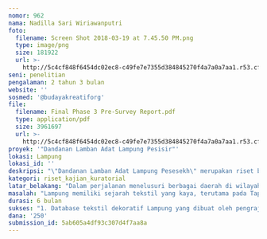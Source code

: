 ```yaml
---
nomor: 962
nama: Nadilla Sari Wiriawanputri
foto:
  filename: Screen Shot 2018-03-19 at 7.45.50 PM.png
  type: image/png
  size: 181922
  url: >-
    http://5c4cf848f6454dc02ec8-c49fe7e7355d384845270f4a7a0a7aa1.r53.cf2.rackcdn.com/ac0e82a8-31a3-493d-bb62-d206cf01c25a/Screen%20Shot%202018-03-19%20at%207.45.50%20PM.png
seni: penelitian
pengalaman: 2 tahun 3 bulan
website: ''
sosmed: '@budayakreatiforg'
file:
  filename: Final Phase 3 Pre-Survey Report.pdf
  type: application/pdf
  size: 3961697
  url: >-
    http://5c4cf848f6454dc02ec8-c49fe7e7355d384845270f4a7a0a7aa1.r53.cf2.rackcdn.com/e98f54d2-e16a-4077-8eec-fc56e26503b3/Final%20Phase%203%20Pre-Survey%20Report.pdf
proyek: '"Dandanan Lamban Adat Lampung Pesisir"'
lokasi: Lampung
lokasi_id: ''
deskripsi: "\"Dandanan Lamban Adat Lampung Pesesekh\" merupakan riset berkelanjutan yang dilaksanakan bersama dengan seorang kolektor tekstil, menelusuri tekstil dekoratif di sepanjang pesisir Lampung, khas suku Lampung Saibatin. Dengan lebih menelusuri daerah-daerah di Lampung, dapat terlihat lebih jelas penumbuhkembangan kreativitas secara lebih mendalam yang dilakukan demi menjaga pengetahuan dan pentingnya sisi budaya tekstil yang dibuat oleh pengrajin perempuan lokal yang merepresentasikan kebijakan budaya dan warisan mereka. \r\n\r\nUntuk mengungkap penumbuhkembangan kreativitas, proyek ini akan menjalani penelitian lapangan ke wilayah-wilayah kunci di pesisir Lampung, seperti Cuku Balak (Lampung Selatan) dan Jabung (Lampung Timur). Untuk melestarikan pengetahuan dan pentingnya budaya, hasil dari penelitian ini akan dipamerkan dalam bentuk pameran tekstil yang dikurasi sebagai bentuk penceritaan warisan menggunakan tekstil langka yang telah dikumpulkan dari suku Lampung Pesisir. Selain itu, hasil dari proyek ini akan berkontribusi untuk membangun arsip pengetahuan mengenai tekstil tradisional Indonesia."
kategori: riset_kajian_kuratorial
latar_belakang: "Dalam perjalanan menelusuri berbagai daerah di wilayah pesisir Lampung, kami telah menemukan perbedaan yang jelas dalam gaya dan fungsi tekstil dekoratif Lampung. Khususnya pada Pesesekh Lampung (wilayah pesisir); pakaian dan pengaturan dekoratif adalah simbol hirarki kerajaan sosial yang mematuhi nilai-nilai budaya dan pengaturan adat.\r\n\r\nPada temuan dari penelitian mendalam kami sebelumnya, terdapat kemungkinan bahwa Kabupaten Tanggamus mungkin merupakan persimpangan budaya antara Saibatin Selatan dan Barat melalui penggunaan tekstil dekoratif mereka. Oleh karena itu, sangat penting untuk menelusuri daerah-daerah tersebut untuk menemukan bukti dan data yang memungkinkan sebagai asal-usul tekstil tradisional ini dan memetakan transformasi mereka ketika mereka mencapai kota-kota pesisir Lampung yang berbeda."
masalah: "Lampung memiliki sejarah tekstil yang kaya, terutama pada Tapis dan Kain Kapal, keduanya dengan informasi yang terdokumentasi dengan baik. Tekstil yang belum ditemukan secara khusus adalah kerajinan hiasan dari Kain Lampung Nampan, Kirai dan Kibung, yang hingga saat ini masih digunakan dalam ritual penting orang Lampung; Oleh karena itu, terdapat kesenjangan dalam pengetahuan diverifikasi tentang tekstil tradisional Lampung yang perlu diisi.\r\n\r\nSedikitnya informasi yang tersedia berarti potensi untuk eksplorasi sangat besar. Kami menyimpulkan bahwa nama-nama tekstil dekoratif adalah Kain Nampan, Kirai dan Kibung berdasarkan fungsinya, namun belum ada nama berdasarkan desain atau tekniknya. Hal tersebut memungkinkan kita untuk masuk lebih dalam untuk sejarah tekstil, dan bekerja dengan individu lokal untuk membangun aspek identitas budaya."
durasi: 6 bulan
sukses: "1. Database tekstil dekoratif Lampung yang dibuat oleh pengrajin wanita lokal yang mewakili kearifan budaya dan warisan mereka yang menyoroti pentingnya budaya dan pengetahuan tentang budaya.\r\n\r\n2. Pameran dan diskusi tentang Tekstil Dekoratif Tradisional Lampung: bercerita tentang temuan penelitian kami, dengan mengundang pemain kunci di bidang tekstil tradisional, seni tradisional, penelitian budaya, kelompok pelestarian budaya dan institusi.\r\n\r\n3. Penelitian lapangan dan pameran terkurasi video dokumentasi: video singkat yang menunjukkan hasil penelitian lapangan dan pembukaan pameran yang dikurasi, memposting secara viral di media sosial (YouTube dan Instagram) untuk mendapatkan kesadaran dan paparan proyek sebagai bentuk pelestarian budaya. "
dana: '250'
submission_id: 5ab605a4df93c307d4f7aa8a
---
```

